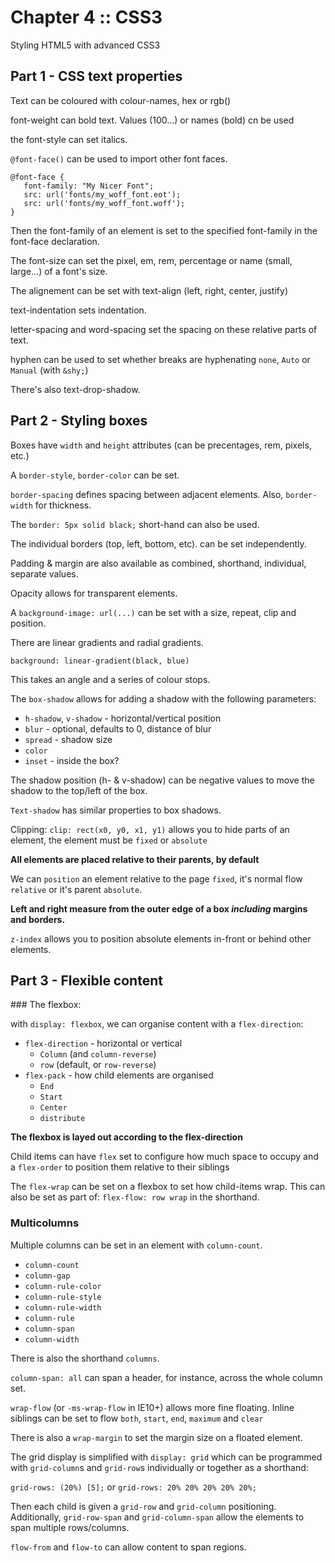 ﻿# Chapter 4 :: CSS3

Styling HTML5 with advanced CSS3

## Part 1 - CSS text properties

Text can be coloured with colour-names, hex or rgb()

font-weight can bold text. Values (100...) or names (bold) cn be used

the font-style can set italics.

`@font-face()` can be used to import other font faces.

```
@font-face {
   font-family: "My Nicer Font";
   src: url('fonts/my_woff_font.eot');
   src: url('fonts/my_woff_font.woff');
}
```

Then the font-family of an element is set to the specified font-family in the font-face declaration.

The font-size can set the pixel, em, rem, percentage or name (small, large...) of a font's size.

The alignement can be set with text-align (left, right, center, justify)

text-indentation sets indentation.

letter-spacing and word-spacing set the spacing on these relative parts of text.

hyphen can be used to set whether breaks are hyphenating `none`, `Auto` or `Manual` (with `&shy;`)

There's also text-drop-shadow.


## Part 2 - Styling boxes

Boxes have `width` and `height` attributes (can be precentages, rem, pixels, etc.)

A `border-style`, `border-color` can be set.

`border-spacing` defines spacing between adjacent elements. Also, `border-width` for thickness.

The `border: 5px solid black;` short-hand can also be used.

The individual borders (top, left, bottom, etc). can be set independently.

Padding & margin are also available as combined, shorthand, individual, separate values.

Opacity allows for transparent elements.

A `background-image: url(...)` can be set with a size, repeat, clip and position.

There are linear gradients and radial gradients.

`background: linear-gradient(black, blue)`

This takes an angle and a series of colour stops.

The `box-shadow` allows for adding a shadow with the following parameters:

* `h-shadow`, `v-shadow` - horizontal/vertical position
* `blur` - optional, defaults to 0, distance of blur
* `spread` - shadow size
* `color`
* `inset` - inside the box?

The shadow position (h- & v-shadow) can be negative values to move the shadow to the top/left of the box.

`Text-shadow` has similar properties to box shadows.

Clipping: `clip: rect(x0, y0, x1, y1)` allows you to hide parts of an element, the element must be `fixed` or `absolute`

**All elements are placed relative to their parents, by default**

We can `position` an element relative to the page `fixed`, it's normal flow `relative` or it's parent `absolute`.

**Left and right measure from the outer edge of a box *including* margins and borders.**

`z-index` allows you to position absolute elements in-front or behind other elements.


## Part 3 - Flexible content

### The flexbox:

with `display: flexbox`, we can organise content with a `flex-direction`:

* `flex-direction` - horizontal or vertical
	* `Column` (and `column-reverse`)
	* `row` (default, or `row-reverse`)
* `flex-pack` - how child elements are organised
	* `End`
	* `Start`
	* `Center`
	* `distribute`

**The flexbox is layed out according to the flex-direction**

Child items can have `flex` set to configure how much space to occupy
and a `flex-order` to position them relative to their siblings

The `flex-wrap` can be set on a flexbox to set how child-items wrap. This can also be set as part of:
`flex-flow: row wrap` in the shorthand.

### Multicolumns

Multiple columns can be set in an element with `column-count`.

* `column-count`
* `column-gap`
* `column-rule-color`
* `column-rule-style`
* `column-rule-width`
* `column-rule`
* `column-span`
* `column-width`

There is also the shorthand `columns`.

`column-span: all` can span a header, for instance, across the whole column set.

`wrap-flow` (or `-ms-wrap-flow` in IE10+) allows more fine floating. Inline siblings can be set to flow `both`,
`start`, `end`, `maximum` and `clear`

There is also a `wrap-margin` to set the margin size on a floated element.

The grid display is simplified with `display: grid` which can be programmed with `grid-column`s and `grid-row`s individually
or together as a shorthand:

`grid-rows: (20%) [5];` or `grid-rows: 20% 20% 20% 20% 20%;`

Then each child is given a `grid-row` and `grid-column` positioning. Additionally, `grid-row-span` and `grid-column-span`
allow the elements to span multiple rows/columns.

`flow-from` and `flow-to` can allow content to span regions.

## 